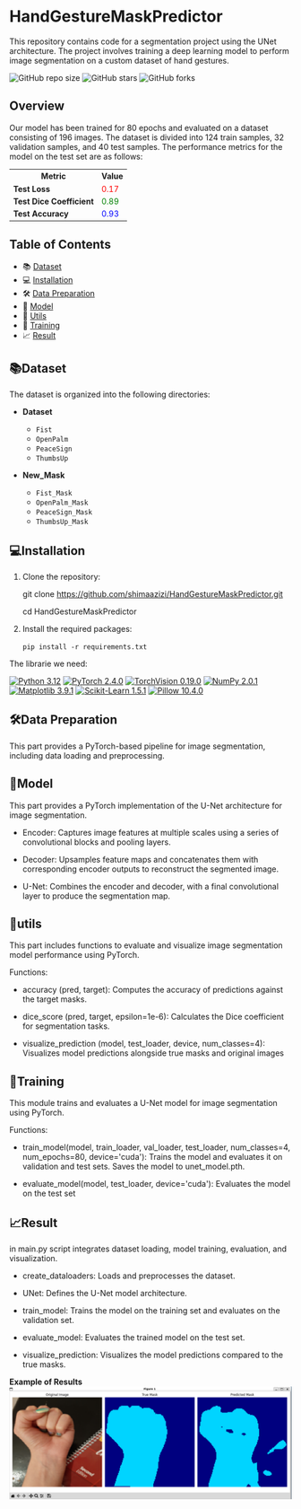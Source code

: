 # HandGestureMaskPredictor

This repository contains code for a segmentation project using the UNet architecture. The project involves training a deep learning model to perform image segmentation on a custom dataset of hand gestures.

![GitHub repo size](https://img.shields.io/github/repo-size/shimaazizi/HandGestureMaskPredictor)
![GitHub stars](https://img.shields.io/github/stars/shimaazizi/HandGestureMaskPredictor?style=social)
![GitHub forks](https://img.shields.io/github/forks/shimaazizi/HandGestureMaskPredictor?style=social)


## Overview

Our model has been trained for 80 epochs and evaluated on a dataset consisting of 196 images. The dataset is divided into 124 train samples, 32 validation samples, and 40 test samples. The performance metrics for the model on the test set are as follows:
<table align="center">
  <tr>
    <th>Metric</th>
    <th>Value</th>
  </tr>
  <tr>
    <td><b>Test Loss</b></td>
    <td><span style="color:red">0.17</span></td>
  </tr>
  <tr>
    <td><b>Test Dice Coefficient</b></td>
    <td><span style="color:green">0.89</span></td>
  </tr>
  <tr>
    <td><b>Test Accuracy</b></td>
    <td><span style="color:blue">0.93</span></td>
  </tr>
</table>

## Table of Contents

- 📚 [Dataset](#dataset)
- 💻 [Installation](#installation)
- 🛠️ [Data Preparation](#data-preparation)
- 🧠 [Model](#model)
- 🔧 [Utils](#utils)
- 🚀 [Training](#training)
- 📈 [Result](#result)

## 📚Dataset

The dataset is organized into the following directories:

- **Dataset**
    - `Fist`
    - `OpenPalm`
    - `PeaceSign`
    - `ThumbsUp`

- **New_Mask**
    - `Fist_Mask`
    - `OpenPalm_Mask`
    - `PeaceSign_Mask`
    - `ThumbsUp_Mask`


## 💻Installation
1. Clone the repository:
   
   git clone https://github.com/shimaazizi/HandGestureMaskPredictor.git
   
   cd HandGestureMaskPredictor

3. Install the required packages:
   
   `pip install -r requirements.txt`

   
The librarie we need:

[![Python 3.12](https://img.shields.io/badge/Python-3.12-blue.svg)](https://www.python.org/downloads/release/python-3120/)
[![PyTorch 2.4.0](https://img.shields.io/badge/PyTorch-2.4.0-red)](https://pytorch.org/get-started/locally/)
[![TorchVision 0.19.0](https://img.shields.io/badge/TorchVision-0.19.0-orange)](https://pytorch.org/vision/stable/index.html)
[![NumPy 2.0.1](https://img.shields.io/badge/NumPy-2.0.1-blue)](https://numpy.org/)
[![Matplotlib 3.9.1](https://img.shields.io/badge/Matplotlib-3.9.1-blueviolet)](https://matplotlib.org/)
[![Scikit-Learn 1.5.1](https://img.shields.io/badge/Scikit--Learn-1.5.1-green)](https://scikit-learn.org/stable/)
[![Pillow 10.4.0](https://img.shields.io/badge/Pillow-10.4.0-yellow)](https://pillow.readthedocs.io/en/stable/)


## 🛠️Data Preparation
This part provides a PyTorch-based pipeline for image segmentation, including data loading and preprocessing. 


## 🧠Model
This part provides a PyTorch implementation of the U-Net architecture for image segmentation.

* Encoder: Captures image features at multiple scales using a series of convolutional blocks and pooling layers.

* Decoder: Upsamples feature maps and concatenates them with corresponding encoder outputs to reconstruct the segmented image.

* U-Net: Combines the encoder and decoder, with a final convolutional layer to produce the segmentation map.


## 🔧utils
This part includes functions to evaluate and visualize image segmentation model performance using PyTorch.

Functions:

* accuracy (pred, target): Computes the accuracy of predictions against the target masks.

* dice_score (pred, target, epsilon=1e-6): Calculates the Dice coefficient for segmentation tasks.

* visualize_prediction (model, test_loader, device, num_classes=4): Visualizes model predictions alongside true masks and original images


## 🚀Training
This module trains and evaluates a U-Net model for image segmentation using PyTorch.

Functions:

* train_model(model, train_loader, val_loader, test_loader, num_classes=4, num_epochs=80, device='cuda'): Trains the model and evaluates it on validation and test sets. Saves the model to unet_model.pth.

* evaluate_model(model, test_loader, device='cuda'): Evaluates the model on the test set


## 📈Result 
in main.py script integrates dataset loading, model training, evaluation, and visualization.

* create_dataloaders: Loads and preprocesses the dataset.
 
* UNet: Defines the U-Net model architecture.
  
* train_model: Trains the model on the training set and evaluates on the validation set.
  
* evaluate_model: Evaluates the trained model on the test set.
  
* visualize_prediction: Visualizes the model predictions compared to the true masks.


**Example of Results**
![HandGestureMaskPredictor](assets/predicted.png)


